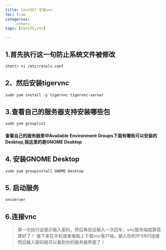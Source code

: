```yaml
---
title: CentOS7 安装vnc
toc: true
categories: 
    -others
tags: [CentOS,vnc]

---
```


## 1.首先执行这一句防止系统文件被修改
```markdown
chattr +i /etc/resolv.conf
```
## 2、然后安装tigervnc
```markdown
sudo yum install -y tigervnc tigervnc-server
```

<!--more-->

## 3.查看自己的服务器支持安装哪些包
```markdown
sudo yum grouplist
```
#### 查看自己的服务器里中Available Environment Groups下面有哪些可以安装的Desktop,我这里的是GNOME Desktop
## 4. 安装GNOME Desktop
```markdown
sudo yum groupinstall GNOME Desktop
```

## 5. 启动服务
```markdown
vncserver
```
## 6.连接vnc 
>第一次执行会提示输入密码，然后再验证输入一次回车，vnc服务端就算搭建好了！
接下来在手机或者电脑上下载vnc客户端，输入你的IP:5901连接
然后输入密码就可以看到你的服务器界面了！

